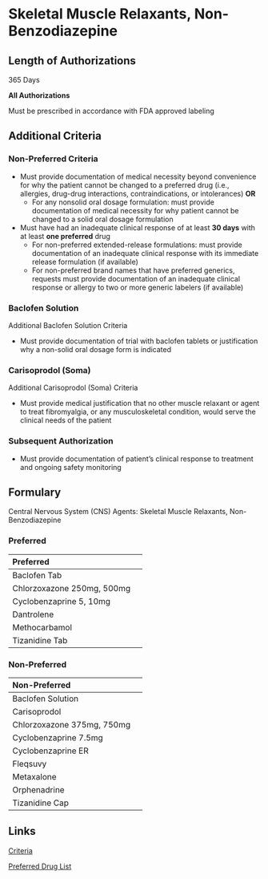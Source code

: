 # Skeletal Muscle Relaxants, Non-Benzodiazepine

## Length of Authorizations

365 Days

**All Authorizations**

Must be prescribed in accordance with FDA approved labeling

## Additional Criteria
### Non-Preferred Criteria

-   Must provide documentation of medical necessity beyond convenience for why the patient cannot be changed to a preferred drug (i.e., allergies, drug-drug interactions, contraindications, or intolerances) **OR**
    -   For any nonsolid oral dosage formulation: must provide documentation of medical necessity for why patient cannot be changed to a solid oral dosage formulation
-   Must have had an inadequate clinical response of at least **30 days** with at least **one preferred** drug
    -   For non-preferred extended-release formulations: must provide documentation of an inadequate clinical response with its immediate release formulation (if available)
    -   For non-preferred brand names that have preferred generics, requests must provide documentation of an inadequate clinical response or allergy to two or more generic labelers (if available)

### Baclofen Solution

Additional Baclofen Solution Criteria

-   Must provide documentation of trial with baclofen tablets or justification why a non-solid oral dosage form is indicated

### Carisoprodol (Soma)

Additional Carisoprodol (Soma) Criteria

-   Must provide medical justification that no other muscle relaxant or agent to treat fibromyalgia, or any musculoskeletal condition, would serve the clinical needs of the patient

### Subsequent Authorization

-   Must provide documentation of patient’s clinical response to treatment and ongoing safety monitoring

## Formulary

Central Nervous System (CNS) Agents: Skeletal Muscle Relaxants, Non-Benzodiazepine

### Preferred

| Preferred                  |      |
| :------------------------- | ---: |
| Baclofen Tab               |      |
| Chlorzoxazone 250mg, 500mg |      |
| Cyclobenzaprine 5, 10mg    |      |
| Dantrolene                 |      |
| Methocarbamol              |      |
| Tizanidine Tab             |      |

### Non-Preferred

| Non-Preferred              |      |
| :------------------------- | ---: |
| Baclofen Solution          |      |
| Carisoprodol               |      |
| Chlorzoxazone 375mg, 750mg |      |
| Cyclobenzaprine 7.5mg      |      |
| Cyclobenzaprine ER         |      |
| Fleqsuvy                   |      |
| Metaxalone                 |      |
| Orphenadrine               |      |
| Tizanidine Cap             |      |

## Links

[Criteria](https://pharmacy.medicaid.ohio.gov/sites/default/files/20220415_UPDL_Criteria_FINAL_.pdf#page=43)

[Preferred Drug List](https://pharmacy.medicaid.ohio.gov/sites/default/files/20220701_UPDL_FINAL.pdf#page=17)
